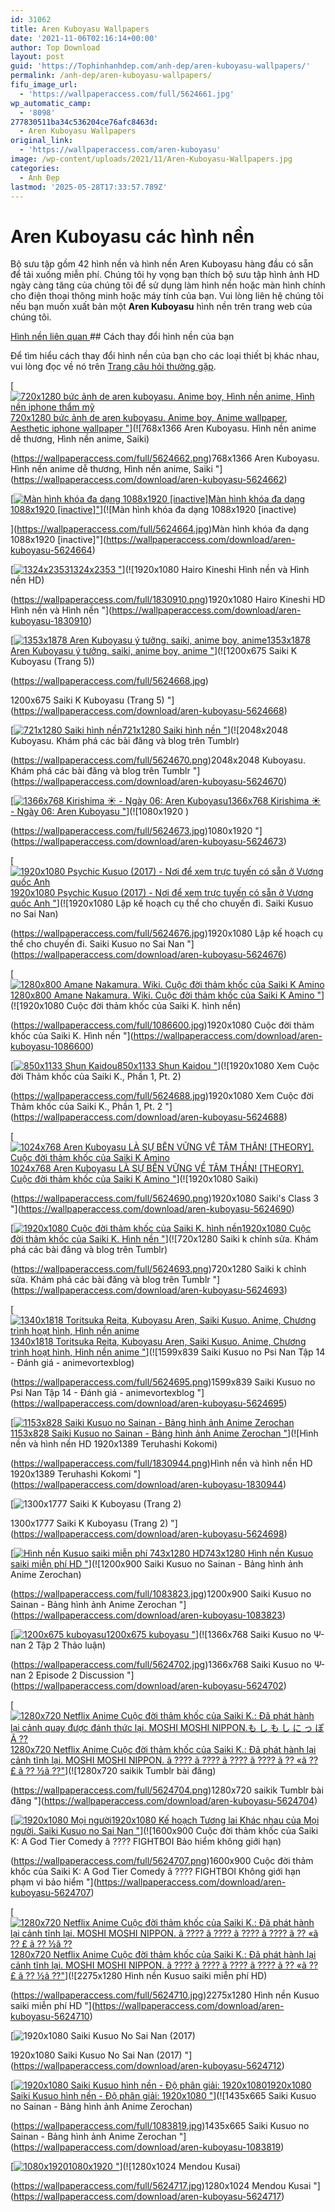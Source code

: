 ```yaml
---
id: 31062
title: Aren Kuboyasu Wallpapers
date: '2021-11-06T02:16:14+00:00'
author: Top Download
layout: post
guid: 'https://Tophinhanhdep.com/anh-dep/aren-kuboyasu-wallpapers/'
permalink: /anh-dep/aren-kuboyasu-wallpapers/
fifu_image_url:
  - 'https://wallpaperaccess.com/full/5624661.jpg'
wp_automatic_camp:
  - '8098'
277830511ba34c536204ce76afc8463d:
  - Aren Kuboyasu Wallpapers
original_link:
  - 'https://wallpaperaccess.com/aren-kuboyasu'
image: /wp-content/uploads/2021/11/Aren-Kuboyasu-Wallpapers.jpg
categories:
  - Ảnh Đẹp
lastmod: '2025-05-28T17:33:57.789Z'
---
```

# Aren Kuboyasu các hình nền

Bộ sưu tập gồm 42 hình nền và hình nền Aren Kuboyasu hàng đầu có sẵn để tải xuống miễn phí. Chúng tôi hy vọng bạn thích bộ sưu tập hình ảnh HD ngày càng tăng của chúng tôi để sử dụng làm hình nền hoặc màn hình chính cho điện thoại thông minh hoặc máy tính của bạn. Vui lòng liên hệ chúng tôi nếu bạn muốn xuất bản một **Aren Kuboyasu** hình nền trên trang web của chúng tôi.

[Hình nền liên quan ](#related) ## Cách thay đổi hình nền của bạn

Để tìm hiểu cách thay đổi hình nền của bạn cho các loại thiết bị khác nhau, vui lòng đọc về nó trên [Trang câu hỏi thường gặp](https://tophinhanhdep.com/faq/).

  
[[![720x1280 bức ảnh de aren kuboyasu.  Anime boy, Hình nền anime, Hình nền iphone thẩm mỹ](https://wallpaperaccess.com/full/5624661.jpg)720x1280 bức ảnh de aren kuboyasu. Anime boy, Anime wallpaper, Aesthetic iphone wallpaper "](https://wallpaperaccess.com/download/aren-kuboyasu-5624661)](![768x1366 Aren Kuboyasu.  Hình nền anime dễ thương, Hình nền anime, Saiki)

(https://wallpaperaccess.com/full/5624662.png)768x1366 Aren Kuboyasu. Hình nền anime dễ thương, Hình nền anime, Saiki "](https://wallpaperaccess.com/download/aren-kuboyasu-5624662)

[[![Màn hình khóa đa dạng 1088x1920 [inactive]](https://wallpaperaccess.com/full/5624663.jpg)Màn hình khóa đa dạng 1088x1920 \[inactive\]"](https://wallpaperaccess.com/download/aren-kuboyasu-5624663)](![Màn hình khóa đa dạng 1088x1920 [inactive)

](https://wallpaperaccess.com/full/5624664.jpg)Màn hình khóa đa dạng 1088x1920 \[inactive\]"](https://wallpaperaccess.com/download/aren-kuboyasu-5624664)

[[![1324x2353 ](https://wallpaperaccess.com/full/5624665.jpg)1324x2353 "](https://wallpaperaccess.com/download/aren-kuboyasu-5624665)](![1920x1080 Hairo Kineshi Hình nền và Hình nền HD)

(https://wallpaperaccess.com/full/1830910.png)1920x1080 Hairo Kineshi HD Hình nền và Hình nền "](https://wallpaperaccess.com/download/aren-kuboyasu-1830910)

[[![1353x1878 Aren Kuboyasu ý tưởng.  saiki, anime boy, anime](https://wallpaperaccess.com/full/5624667.jpg)1353x1878 Aren Kuboyasu ý tưởng. saiki, anime boy, anime "](https://wallpaperaccess.com/download/aren-kuboyasu-5624667)](![1200x675 Saiki K Kuboyasu (Trang 5))

(https://wallpaperaccess.com/full/5624668.jpg)

1200x675 Saiki K Kuboyasu (Trang 5) "](https://wallpaperaccess.com/download/aren-kuboyasu-5624668)

[[![721x1280 Saiki hình nền](https://wallpaperaccess.com/full/5624669.jpg)721x1280 Saiki hình nền "](https://wallpaperaccess.com/download/aren-kuboyasu-5624669)](![2048x2048 Kuboyasu.  Khám phá các bài đăng và blog trên Tumblr)

(https://wallpaperaccess.com/full/5624670.png)2048x2048 Kuboyasu. Khám phá các bài đăng và blog trên Tumblr "](https://wallpaperaccess.com/download/aren-kuboyasu-5624670)

[[![1366x768 Kirishima ☀️ - Ngày 06: Aren Kuboyasu](https://wallpaperaccess.com/full/5624671.jpg)1366x768 Kirishima ☀️ - Ngày 06: Aren Kuboyasu "](https://wallpaperaccess.com/download/aren-kuboyasu-5624671)](![1080x1920 )

(https://wallpaperaccess.com/full/5624673.jpg)1080x1920 "](https://wallpaperaccess.com/download/aren-kuboyasu-5624673)

[[![1920x1080 Psychic Kusuo (2017) - Nơi để xem trực tuyến có sẵn ở Vương quốc Anh](https://wallpaperaccess.com/full/5624674.jpg)1920x1080 Psychic Kusuo (2017) - Nơi để xem trực tuyến có sẵn ở Vương quốc Anh "](https://wallpaperaccess.com/download/aren-kuboyasu-5624674)](![1920x1080 Lập kế hoạch cụ thể cho chuyến đi.  Saiki Kusuo no Sai Nan)

(https://wallpaperaccess.com/full/5624676.jpg)1920x1080 Lập kế hoạch cụ thể cho chuyến đi. Saiki Kusuo no Sai Nan "](https://wallpaperaccess.com/download/aren-kuboyasu-5624676)

[[![1280x800 Amane Nakamura.  Wiki.  Cuộc đời thảm khốc của Saiki K Amino](https://wallpaperaccess.com/full/5624677.jpg)1280x800 Amane Nakamura. Wiki. Cuộc đời thảm khốc của Saiki K Amino "](https://wallpaperaccess.com/download/aren-kuboyasu-5624677)](![1920x1080 Cuộc đời thảm khốc của Saiki K. hình nền)

(https://wallpaperaccess.com/full/1086600.jpg)1920x1080 Cuộc đời thảm khốc của Saiki K. Hình nền "](https://wallpaperaccess.com/download/aren-kuboyasu-1086600)

[[![850x1133 Shun Kaidou](https://wallpaperaccess.com/full/5624686.jpg)850x1133 Shun Kaidou "](https://wallpaperaccess.com/download/aren-kuboyasu-5624686)](![1920x1080 Xem Cuộc đời Thảm khốc của Saiki K., Phần 1, Pt.  2)

(https://wallpaperaccess.com/full/5624688.jpg)1920x1080 Xem Cuộc đời Thảm khốc của Saiki K., Phần 1, Pt. 2 "](https://wallpaperaccess.com/download/aren-kuboyasu-5624688)

[[![1024x768 Aren Kuboyasu LÀ SỰ BỀN VỮNG VỀ TÂM THẦN! [THEORY].  Cuộc đời thảm khốc của Saiki K Amino](https://wallpaperaccess.com/full/5624689.jpg)1024x768 Aren Kuboyasu LÀ SỰ BỀN VỮNG VỀ TÂM THẦN! \[THEORY\]. Cuộc đời thảm khốc của Saiki K Amino "](https://wallpaperaccess.com/download/aren-kuboyasu-5624689)](![1920x1080 Saiki)

(https://wallpaperaccess.com/full/5624690.png)1920x1080 Saiki's Class 3 "](https://wallpaperaccess.com/download/aren-kuboyasu-5624690)

[[![1920x1080 Cuộc đời thảm khốc của Saiki K. hình nền](https://wallpaperaccess.com/full/1086605.jpg)1920x1080 Cuộc đời thảm khốc của Saiki K. Hình nền "](https://wallpaperaccess.com/download/aren-kuboyasu-1086605)](![720x1280 Saiki k chỉnh sửa.  Khám phá các bài đăng và blog trên Tumblr)

(https://wallpaperaccess.com/full/5624693.png)720x1280 Saiki k chỉnh sửa. Khám phá các bài đăng và blog trên Tumblr "](https://wallpaperaccess.com/download/aren-kuboyasu-5624693)

[[![1340x1818 Toritsuka Reita, Kuboyasu Aren, Saiki Kusuo.  Anime, Chương trình hoạt hình, Hình nền anime](https://wallpaperaccess.com/full/5624694.jpg)1340x1818 Toritsuka Reita, Kuboyasu Aren, Saiki Kusuo. Anime, Chương trình hoạt hình, Hình nền anime "](https://wallpaperaccess.com/download/aren-kuboyasu-5624694)](![1599x839 Saiki Kusuo no Psi Nan Tập 14 - Đánh giá - animevortexblog)

(https://wallpaperaccess.com/full/5624695.png)1599x839 Saiki Kusuo no Psi Nan Tập 14 - Đánh giá - animevortexblog "](https://wallpaperaccess.com/download/aren-kuboyasu-5624695)

[[![1153x828 Saiki Kusuo no Sainan - Bảng hình ảnh Anime Zerochan](https://wallpaperaccess.com/full/1083817.jpg)1153x828 Saiki Kusuo no Sainan - Bảng hình ảnh Anime Zerochan "](https://wallpaperaccess.com/download/aren-kuboyasu-1083817)](![Hình nền và hình nền HD 1920x1389 Teruhashi Kokomi)

(https://wallpaperaccess.com/full/1830944.png)Hình nền và hình nền HD 1920x1389 Teruhashi Kokomi "](https://wallpaperaccess.com/download/aren-kuboyasu-1830944)

[![1300x1777 Saiki K Kuboyasu (Trang 2)](https://wallpaperaccess.com/full/5624698.jpg)

1300x1777 Saiki K Kuboyasu (Trang 2) "](https://wallpaperaccess.com/download/aren-kuboyasu-5624698)

[[![Hình nền Kusuo saiki miễn phí 743x1280 HD](https://wallpaperaccess.com/full/5624699.jpg)743x1280 Hình nền Kusuo saiki miễn phí HD "](https://wallpaperaccess.com/download/aren-kuboyasu-5624699)](![1200x900 Saiki Kusuo no Sainan - Bảng hình ảnh Anime Zerochan)

(https://wallpaperaccess.com/full/1083823.jpg)1200x900 Saiki Kusuo no Sainan - Bảng hình ảnh Anime Zerochan "](https://wallpaperaccess.com/download/aren-kuboyasu-1083823)

[[![1200x675 kuboyasu](https://wallpaperaccess.com/full/5624701.jpg)1200x675 kuboyasu "](https://wallpaperaccess.com/download/aren-kuboyasu-5624701)](![1366x768 Saiki Kusuo no Ψ-nan 2 Tập 2 Thảo luận)

(https://wallpaperaccess.com/full/5624702.jpg)1366x768 Saiki Kusuo no Ψ-nan 2 Episode 2 Discussion "](https://wallpaperaccess.com/download/aren-kuboyasu-5624702)

[[![1280x720 Netflix Anime Cuộc đời thảm khốc của Saiki K.: Đã phát hành lại cảnh quay được đánh thức lại.  MOSHI MOSHI NIPPON.も し も し に っ ぽ Ã ??](https://wallpaperaccess.com/full/5624703.jpg)1280x720 Netflix Anime Cuộc đời thảm khốc của Saiki K.: Đã phát hành lại cảnh tĩnh lại. MOSHI MOSHI NIPPON. ã ???? ã ???? ã ???? ã ???? ã ?? «ã ?? £ ã ?? ½ã ??"](https://wallpaperaccess.com/download/aren-kuboyasu-5624703)](![1280x720 saikik Tumblr bài đăng)

(https://wallpaperaccess.com/full/5624704.png)1280x720 saikik Tumblr bài đăng "](https://wallpaperaccess.com/download/aren-kuboyasu-5624704)

[[![1920x1080 Mọi người](https://wallpaperaccess.com/full/5624706.jpg)1920x1080 Kế hoạch Tương lai Khác nhau của Mọi người. Saiki Kusuo no Sai Nan "](https://wallpaperaccess.com/download/aren-kuboyasu-5624706)](![1600x900 Cuộc đời thảm khốc của Saiki K: A God Tier Comedy â ????  FIGHTBOI Bảo hiểm không giới hạn)

(https://wallpaperaccess.com/full/5624707.png)1600x900 Cuộc đời thảm khốc của Saiki K: A God Tier Comedy â ???? FIGHTBOI Không giới hạn phạm vi bảo hiểm "](https://wallpaperaccess.com/download/aren-kuboyasu-5624707)

[[![1280x720 Netflix Anime Cuộc đời thảm khốc của Saiki K.: Đã phát hành lại cảnh tĩnh lại.  MOSHI MOSHI NIPPON.  ã ???? ã ???? ã ???? ã ???? ã ?? «ã ?? £ ã ?? ½ã ??](https://wallpaperaccess.com/full/5624709.jpg)1280x720 Netflix Anime Cuộc đời thảm khốc của Saiki K.: Đã phát hành lại cảnh tĩnh lại. MOSHI MOSHI NIPPON. ã ???? ã ???? ã ???? ã ???? ã ?? «ã ?? £ ã ?? ½ã ??"](https://wallpaperaccess.com/download/aren-kuboyasu-5624709)](![2275x1280 Hình nền Kusuo saiki miễn phí HD)

(https://wallpaperaccess.com/full/5624710.jpg)2275x1280 Hình nền Kusuo saiki miễn phí HD "](https://wallpaperaccess.com/download/aren-kuboyasu-5624710)

[![1920x1080 Saiki Kusuo No Sai Nan (2017)](https://wallpaperaccess.com/full/5624712.jpg)

1920x1080 Saiki Kusuo No Sai Nan (2017) "](https://wallpaperaccess.com/download/aren-kuboyasu-5624712)

[[![1920x1080 Saiki Kusuo hình nền - Độ phân giải: 1920x1080](https://wallpaperaccess.com/full/5624714.jpg)1920x1080 Saiki Kusuo hình nền - Độ phân giải: 1920x1080 "](https://wallpaperaccess.com/download/aren-kuboyasu-5624714)](![1435x665 Saiki Kusuo no Sainan - Bảng hình ảnh Anime Zerochan)

(https://wallpaperaccess.com/full/1083819.jpg)1435x665 Saiki Kusuo no Sainan - Bảng hình ảnh Anime Zerochan "](https://wallpaperaccess.com/download/aren-kuboyasu-1083819)

[[![1080x1920 ](https://wallpaperaccess.com/full/5624716.jpg)1080x1920 "](https://wallpaperaccess.com/download/aren-kuboyasu-5624716)](![1280x1024 Mendou Kusai)

(https://wallpaperaccess.com/full/5624717.jpg)1280x1024 Mendou Kusai "](https://wallpaperaccess.com/download/aren-kuboyasu-5624717)
